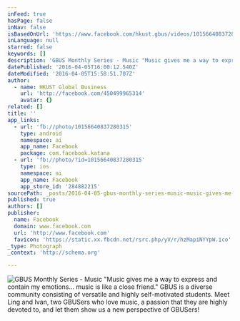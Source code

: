 ```yaml
---
inFeed: true
hasPage: false
inNav: false
isBasedOnUrl: 'https://www.facebook.com/hkust.gbus/videos/10156640837280315/'
inLanguage: null
starred: false
keywords: []
description: 'GBUS Monthly Series - Music "Music gives me a way to express and contain my emotions... music is like a close friend." GBUS is a diverse community consisting of versatile and highly self-motivated students. Meet Ling and Ivan, two GBUSers who love music, a passion that they are highly devoted to, and let them show us a new perspective of GBUSers!'
datePublished: '2016-04-05T16:00:12.540Z'
dateModified: '2016-04-05T15:58:51.707Z'
author:
  - name: HKUST Global Business
    url: 'http://facebook.com/450499965314'
    avatar: {}
related: []
title: ''
app_links:
  - url: 'fb://photo/10156640837280315'
    type: android
    namespace: ai
    app_name: Facebook
    package: com.facebook.katana
  - url: 'fb://photo/?id=10156640837280315'
    type: ios
    namespace: ai
    app_name: Facebook
    app_store_id: '284882215'
sourcePath: _posts/2016-04-05-gbus-monthly-series-music-music-gives-me-a-way-to-express.md
published: true
authors: []
publisher:
  name: Facebook
  domain: www.facebook.com
  url: 'http://www.facebook.com'
  favicon: 'https://static.xx.fbcdn.net/rsrc.php/yV/r/hzMapiNYYpW.ico'
_type: Photograph
_context: 'http://schema.org'

---
```

![GBUS Monthly Series - Music "Music gives me a way to express and contain my emotions... music is like a close friend." GBUS is a diverse community consisting of versatile and highly self-motivated students. Meet Ling and Ivan, two GBUSers who love music, a passion that they are highly devoted to, and let them show us a new perspective of GBUSers!](https://s3-us-west-2.amazonaws.com/the-grid-img/p/f4f81fffd6f01b801bb5fb4a01a4f155b6d31356.jpg)